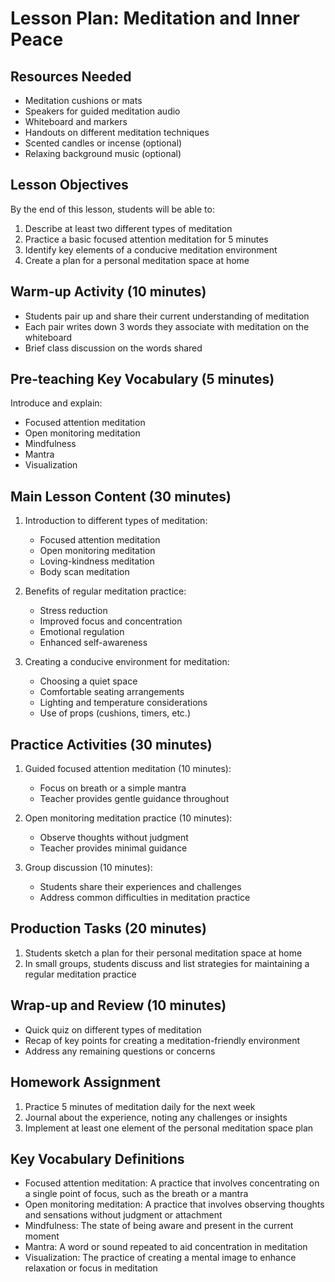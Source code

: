 # Lesson Plan: Meditation and Inner Peace

## Resources Needed
- Meditation cushions or mats
- Speakers for guided meditation audio
- Whiteboard and markers
- Handouts on different meditation techniques
- Scented candles or incense (optional)
- Relaxing background music (optional)

## Lesson Objectives
By the end of this lesson, students will be able to:
1. Describe at least two different types of meditation
2. Practice a basic focused attention meditation for 5 minutes
3. Identify key elements of a conducive meditation environment
4. Create a plan for a personal meditation space at home

## Warm-up Activity (10 minutes)
- Students pair up and share their current understanding of meditation
- Each pair writes down 3 words they associate with meditation on the whiteboard
- Brief class discussion on the words shared

## Pre-teaching Key Vocabulary (5 minutes)
Introduce and explain:
- Focused attention meditation
- Open monitoring meditation
- Mindfulness
- Mantra
- Visualization

## Main Lesson Content (30 minutes)
1. Introduction to different types of meditation:
   - Focused attention meditation
   - Open monitoring meditation
   - Loving-kindness meditation
   - Body scan meditation

2. Benefits of regular meditation practice:
   - Stress reduction
   - Improved focus and concentration
   - Emotional regulation
   - Enhanced self-awareness

3. Creating a conducive environment for meditation:
   - Choosing a quiet space
   - Comfortable seating arrangements
   - Lighting and temperature considerations
   - Use of props (cushions, timers, etc.)

## Practice Activities (30 minutes)
1. Guided focused attention meditation (10 minutes):
   - Focus on breath or a simple mantra
   - Teacher provides gentle guidance throughout

2. Open monitoring meditation practice (10 minutes):
   - Observe thoughts without judgment
   - Teacher provides minimal guidance

3. Group discussion (10 minutes):
   - Students share their experiences and challenges
   - Address common difficulties in meditation practice

## Production Tasks (20 minutes)
1. Students sketch a plan for their personal meditation space at home
2. In small groups, students discuss and list strategies for maintaining a regular meditation practice

## Wrap-up and Review (10 minutes)
- Quick quiz on different types of meditation
- Recap of key points for creating a meditation-friendly environment
- Address any remaining questions or concerns

## Homework Assignment
1. Practice 5 minutes of meditation daily for the next week
2. Journal about the experience, noting any challenges or insights
3. Implement at least one element of the personal meditation space plan

## Key Vocabulary Definitions
- Focused attention meditation: A practice that involves concentrating on a single point of focus, such as the breath or a mantra
- Open monitoring meditation: A practice that involves observing thoughts and sensations without judgment or attachment
- Mindfulness: The state of being aware and present in the current moment
- Mantra: A word or sound repeated to aid concentration in meditation
- Visualization: The practice of creating a mental image to enhance relaxation or focus in meditation